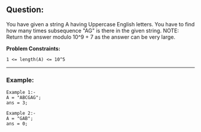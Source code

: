 ## Question:

You have given a string A having Uppercase English letters.
You have to find how many times subsequence "AG" is there in the given string.
NOTE: Return the answer modulo 10^9 + 7 as the answer can be very large.

**Problem Constraints:**

```
1 <= length(A) <= 10^5
```

---

### Example:

```
Example 1:-
A = "ABCGAG";
ans = 3;

Example 2:-
A = "GAB";
ans = 0;
```
